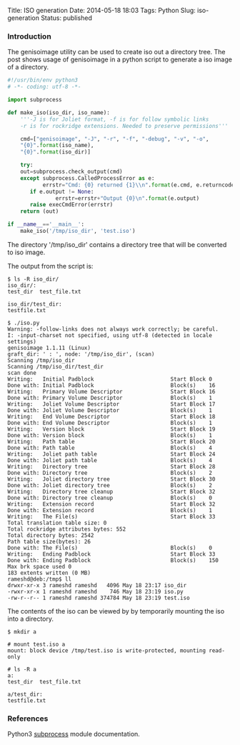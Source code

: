 Title: ISO generation
Date: 2014-05-18 18:03
Tags: Python
Slug: iso-generation
Status: published

### Introduction

The genisoimage utility can be used to create iso out a directory tree.
The post shows usage of genisoimage in a python script to generate a iso image
of a directory.

```python
#!/usr/bin/env python3
# -*- coding: utf-8 -*-

import subprocess

def make_iso(iso_dir, iso_name):
    '''-J is for Joliet format, -f is for follow symbolic links
    -r is for rockridge extensions. Needed to preserve permissions'''

    cmd=["genisoimage", "-J", "-r", "-f", "-debug", "-v", "-o",
    "{0}".format(iso_name),
    "{0}".format(iso_dir)]

    try:
	out=subprocess.check_output(cmd)
    except subprocess.CalledProcessError as e:
    	   errstr="Cmd: {0} returned {1}\\n".format(e.cmd, e.returncode)
	   if e.output != None:
       	       errstr=errstr+"Output {0}\n".format(e.output)
   	   raise execCmdError(errstr)
    return (out)

if __name__=='__main__':
    make_iso('/tmp/iso_dir', 'test.iso')
```

The directory '/tmp/iso_dir' contains a directory tree that will be converted
to iso image.

The output from the script is:

    $ ls -R iso_dir/
    iso_dir/:
    test_dir  test_file.txt

    iso_dir/test_dir:
    testfile.txt

    $ ./iso.py
    Warning: -follow-links does not always work correctly; be careful.
    I: -input-charset not specified, using utf-8 (detected in locale settings)
    genisoimage 1.1.11 (Linux)
    graft_dir: ' : ', node: '/tmp/iso_dir', (scan)
    Scanning /tmp/iso_dir
    Scanning /tmp/iso_dir/test_dir
    scan done
    Writing:   Initial Padblock                        Start Block 0
    Done with: Initial Padblock                        Block(s)    16
    Writing:   Primary Volume Descriptor               Start Block 16
    Done with: Primary Volume Descriptor               Block(s)    1
    Writing:   Joliet Volume Descriptor                Start Block 17
    Done with: Joliet Volume Descriptor                Block(s)    1
    Writing:   End Volume Descriptor                   Start Block 18
    Done with: End Volume Descriptor                   Block(s)    1
    Writing:   Version block                           Start Block 19
    Done with: Version block                           Block(s)    1
    Writing:   Path table                              Start Block 20
    Done with: Path table                              Block(s)    4
    Writing:   Joliet path table                       Start Block 24
    Done with: Joliet path table                       Block(s)    4
    Writing:   Directory tree                          Start Block 28
    Done with: Directory tree                          Block(s)    2
    Writing:   Joliet directory tree                   Start Block 30
    Done with: Joliet directory tree                   Block(s)    2
    Writing:   Directory tree cleanup                  Start Block 32
    Done with: Directory tree cleanup                  Block(s)    0
    Writing:   Extension record                        Start Block 32
    Done with: Extension record                        Block(s)    1
    Writing:   The File(s)                             Start Block 33
    Total translation table size: 0
    Total rockridge attributes bytes: 552
    Total directory bytes: 2542
    Path table size(bytes): 26
    Done with: The File(s)                             Block(s)    0
    Writing:   Ending Padblock                         Start Block 33
    Done with: Ending Padblock                         Block(s)    150
    Max brk space used 0
    183 extents written (0 MB)
    rameshd@deb:/tmp$ ll
    drwxr-xr-x 3 rameshd rameshd   4096 May 18 23:17 iso_dir
    -rwxr-xr-x 1 rameshd rameshd    746 May 18 23:19 iso.py
    -rw-r--r-- 1 rameshd rameshd 374784 May 18 23:19 test.iso

The contents of the iso can be viewed by by temporarily mounting the iso into
a directory.

    $ mkdir a

    # mount test.iso a
    mount: block device /tmp/test.iso is write-protected, mounting read-only

    # ls -R a
    a:
    test_dir  test_file.txt

    a/test_dir:
    testfile.txt

### References

Python3
[subprocess](https://docs.python.org/3/library/subprocess.html "python subprocess")
module documentation.
